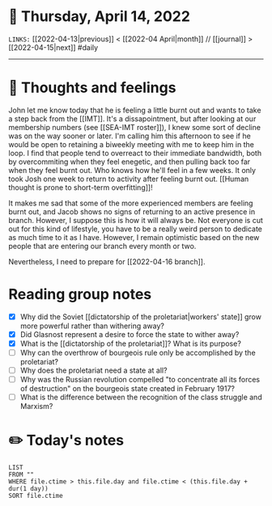 # 📅 Thursday, April 14, 2022
`LINKS:` [[2022-04-13|previous]] < [[2022-04 April|month]] // [[journal]] > [[2022-04-15|next]] 
#daily

---
# 💭 Thoughts and feelings
John let me know today that he is feeling a little burnt out and wants to take a step back from the [[IMT]]. It's a dissapointment, but after looking at our membership numbers (see [[SEA-IMT roster]]), I knew some sort of decline was on the way sooner or later. I'm calling him this afternoon to see if he would be open to retaining a biweekly meeting with me to keep him in the loop. I find that people tend to overreact to their immediate bandwidth, both by overcommiting when they feel enegetic, and then pulling back too far when they feel burnt out. Who knows how he'll feel in a few weeks. It only took Josh one week to return to activity after feeling burnt out. [[Human thought is prone to short-term overfitting]]! 

It makes me sad that some of the more experienced members are feeling burnt out, and Jacob shows no signs of returning to an active presence in branch. However, I suppose this is how it will always be. Not everyone is cut out for this kind of lifestyle, you have to be a really weird person to dedicate as much time to it as I have. However, I remain optimistic based on the new people that are entering our branch every month or two. 

Nevertheless, I need to prepare for [[2022-04-16 branch]]. 

# Reading group notes
- [x] Why did the Soviet [[dictatorship of the proletariat|workers' state]] grow more powerful rather than withering away?
- [x] Did Glasnost represent a desire to force the state to wither away?
- [x] What is the [[dictatorship of the proletariat]]? What is its purpose?
- [ ] Why can the overthrow of bourgeois rule only be accomplished by the proletariat?
- [ ] Why does the proletariat need a state at all?
- [ ] Why was the Russian revolution compelled "to concentrate all its forces of destruction" on the bourgeois state created in February 1917?
- [ ] What is the difference between the recognition of the class struggle and Marxism?

# ✏️ Today's notes
```dataview
LIST 
FROM ""
WHERE file.ctime > this.file.day and file.ctime < (this.file.day + dur(1 day))
SORT file.ctime
```
